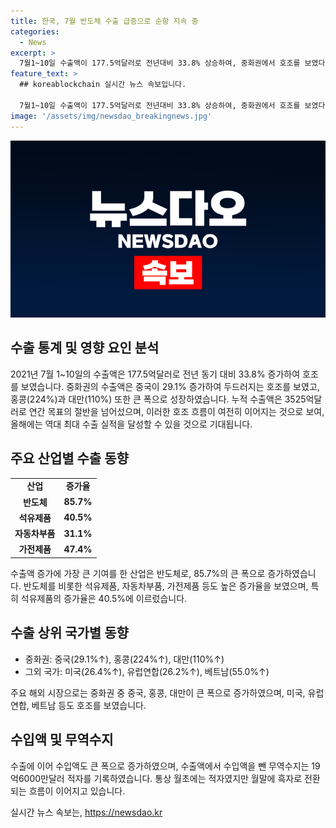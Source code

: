```yaml
---
title: 한국, 7월 반도체 수출 급증으로 순항 지속 중
categories:
  - News
excerpt: >
  7월1~10일 수출액이 177.5억달러로 전년대비 33.8% 상승하여, 중화권에서 호조를 보였다. 특히 중국(29.1%↑), 홍콩(224%↑), 대만(110%↑) 등에서 큰 증가를 기록했다. 반도체가 주도한 수출이 증가하였으며, 연간 수출액 목표의 절반을 이미 넘었다. 이에 따라 올해 최대 수출 실적을 달성할 수 있는 가능성도 제기되고 있다. 또한, 수입액도 26.7% 상승한 197억달러를 기록하여 무역수지는 19.6억달러 적자를 기록했지만, 일부 주력 품목의 호조를 바탕으로 향후 흑자 흐름이 예상되고 있다.
feature_text: >
  ## koreablockchain 실시간 뉴스 속보입니다.

  7월1~10일 수출액이 177.5억달러로 전년대비 33.8% 상승하여, 중화권에서 호조를 보였다. 특히 중국(29.1%↑), 홍콩(224%↑), 대만(110%↑) 등에서 큰 증가를 기록했다. 반도체가 주도한 수출이 증가하였으며, 연간 수출액 목표의 절반을 이미 넘었다. 이에 따라 올해 최대 수출 실적을 달성할 수 있는 가능성도 제기되고 있다. 또한, 수입액도 26.7% 상승한 197억달러를 기록하여 무역수지는 19.6억달러 적자를 기록했지만, 일부 주력 품목의 호조를 바탕으로 향후 흑자 흐름이 예상되고 있다.
image: '/assets/img/newsdao_breakingnews.jpg'
---
```


<p><img src="/assets/img/newsdao_breakingnews.jpg" alt="koreablockchain 속보" /></p>

<h2 data-ke-size="size26">수출 통계 및 영향 요인 분석</h2>

<p data-ke-size="size16">2021년 7월 1~10일의 수출액은 177.5억달러로 전년 동기 대비 33.8% 증가하여 호조를 보였습니다. 중화권의 수출액은 중국이 29.1% 증가하여 두드러지는 호조를 보였고, 홍콩(224%)과 대만(110%) 또한 큰 폭으로 성장하였습니다. 누적 수출액은 3525억달러로 연간 목표의 절반을 넘어섰으며, 이러한 호조 흐름이 여전히 이어지는 것으로 보여, 올해에는 역대 최대 수출 실적을 달성할 수 있을 것으로 기대됩니다.</p>

<h2 data-ke-size="size26">주요 산업별 수출 동향</h2>

<table>
<tbody>
<tr>
<td style="text-align: center; height: 17px;"><b>산업</b></td>
<td style="text-align: center; height: 17px;"><b>증가율</b></td>
</tr>
<tr>
<td style="text-align: center; height: 17px;"><b>반도체</b></td>
<td style="text-align: center; height: 17px;"><b>85.7%</b></td>
</tr>
<tr>
<td style="text-align: center; height: 17px;"><b>석유제품</b></td>
<td style="text-align: center; height: 17px;"><b>40.5%</b></td>
</tr>
<tr>
<td style="text-align: center; height: 17px;"><b>자동차부품</b></td>
<td style="text-align: center; height: 17px;"><b>31.1%</b></td>
</tr>
<tr>
<td style="text-align: center; height: 17px;"><b>가전제품</b></td>
<td style="text-align: center; height: 17px;"><b>47.4%</b></td>
</tr>
</tbody>
</table>

<p data-ke-size="size16">수출액 증가에 가장 큰 기여를 한 산업은 반도체로, 85.7%의 큰 폭으로 증가하였습니다. 반도체를 비롯한 석유제품, 자동차부품, 가전제품 등도 높은 증가율을 보였으며, 특히 석유제품의 증가율은 40.5%에 이르렀습니다.</p>

<h2 data-ke-size="size26">수출 상위 국가별 동향</h2>

<ul>
<li>중화권: 중국(29.1%↑), 홍콩(224%↑), 대만(110%↑)</li>
<li>그외 국가: 미국(26.4%↑), 유럽연합(26.2%↑), 베트남(55.0%↑)</li>
</ul>

<p data-ke-size="size16">주요 해외 시장으로는 중화권 중 중국, 홍콩, 대만이 큰 폭으로 증가하였으며, 미국, 유럽연합, 베트남 등도 호조를 보였습니다.</p>

<h2 data-ke-size="size26">수입액 및 무역수지</h2>

<p data-ke-size="size16">수출에 이어 수입액도 큰 폭으로 증가하였으며, 수출액에서 수입액을 뺀 무역수지는 19억6000만달러 적자를 기록하였습니다. 통상 월초에는 적자였지만 월말에 흑자로 전환되는 흐름이 이어지고 있습니다.</p>
실시간 뉴스 속보는, <a href="https://newsdao.kr" rel="dofollow">https://newsdao.kr</a>


